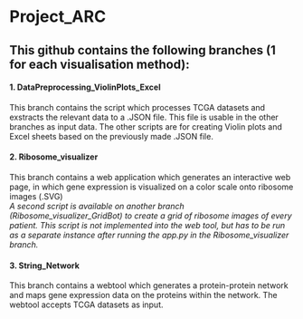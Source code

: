 # Project_ARC

## This github contains the following branches (1 for each visualisation method):

#### 1. DataPreprocessing_ViolinPlots_Excel 
This branch contains the script which processes TCGA datasets and exstracts the relevant data to a .JSON file. This file is usable in the other branches as input data. 
The other scripts are for creating Violin plots and Excel sheets based on the previously made .JSON file. 
#### 2. Ribosome_visualizer
This branch contains a web application which generates an interactive web page, in which gene expression is visualized on a color scale onto ribosome images (.SVG) <br>
*A second script is available on another branch (Ribosome_visualizer_GridBot) to create a grid of ribosome images of every patient. This script is not implemented into the web tool, but has to be run as a separate instance after running the app.py in the Ribosome_visualizer branch.*
#### 3. String_Network
This branch contains a webtool which generates a protein-protein network and maps gene expression data on the proteins within the network. The webtool accepts TCGA datasets as input. 
